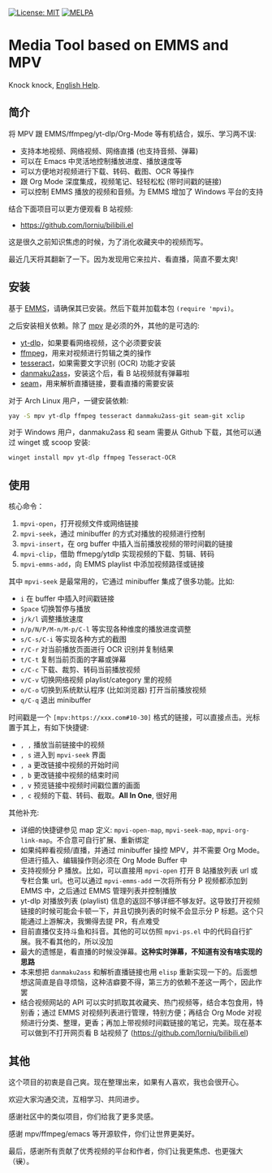 [![License: MIT](https://img.shields.io/badge/License-MIT-blue.svg)](https://opensource.org/licenses/MIT)
[![MELPA](https://melpa.org/packages/mpvi-badge.svg)](https://melpa.org/#/mpvi)

# Media Tool based on EMMS and MPV

Knock knock, [English Help](README-en.md).

## 简介

将 MPV 跟 EMMS/ffmpeg/yt-dlp/Org-Mode 等有机结合，娱乐、学习两不误:
- 支持本地视频、网络视频、网络直播 (也支持音频、弹幕)
- 可以在 Emacs 中灵活地控制播放进度、播放速度等
- 可以方便地对视频进行下载、转码、截图、OCR 等操作
- 跟 Org Mode 深度集成，视频笔记、轻轻松松 (带时间戳的链接)
- 可以控制 EMMS 播放的视频和音频。为 EMMS 增加了 Windows 平台的支持

结合下面项目可以更方便观看 B 站视频:
- https://github.com/lorniu/bilibili.el

这是很久之前知识焦虑的时候，为了消化收藏夹中的视频而写。

最近几天将其翻新了一下。因为发现用它来拉片、看直播，简直不要太爽!

## 安装

基于 [EMMS](https://www.gnu.org/software/emms/)，请确保其已安装。然后下载并加载本包 `(require 'mpvi)`。


之后安装相关依赖。除了 [mpv](https://mpv.io/) 是必须的外，其他的是可选的:
- [yt-dlp](https://github.com/yt-dlp/yt-dlp)，如果要看网络视频，这个必须要安装
- [ffmpeg](https://ffmpeg.org/)，用来对视频进行剪辑之类的操作
- [tesseract](https://github.com/tesseract-ocr/tesseract)，如果需要文字识别 (OCR) 功能才安装
- [danmaku2ass](https://github.com/m13253/danmaku2ass)，安装这个后，看 B 站视频就有弹幕啦
- [seam](https://github.com/Borber/seam)，用来解析直播链接，要看直播的需要安装

对于 Arch Linux 用户，一键安装依赖:
```sh
yay -S mpv yt-dlp ffmpeg tesseract danmaku2ass-git seam-git xclip
```

对于 Windows 用户，danmaku2ass 和 seam 需要从 Github 下载，其他可以通过 winget 或 scoop 安装:
```sh
winget install mpv yt-dlp ffmpeg Tesseract-OCR
```

## 使用

核心命令：
1. `mpvi-open`，打开视频文件或网络链接
2. `mpvi-seek`，通过 minibuffer 的方式对播放的视频进行控制
3. `mpvi-insert`，在 org buffer 中插入当前播放视频的带时间戳的链接
4. `mpvi-clip`，借助 ffmepg/ytdlp 实现视频的下载、剪辑、转码
5. `mpvi-emms-add`，向 EMMS playlist 中添加视频路径或链接

其中 `mpvi-seek` 是最常用的，它通过 minibuffer 集成了很多功能。比如:
- `i` 在 buffer 中插入时间戳链接
- `Space` 切换暂停与播放
- `j/k/l` 调整播放速度
- `n/p/N/P/M-n/M-p/C-l` 等实现各种维度的播放进度调整
- `s/C-s/C-i` 等实现各种方式的截图
- `r/C-r` 对当前播放页面进行 OCR 识别并复制结果
- `t/C-t` 复制当前页面的字幕或弹幕
- `c/C-c` 下载、裁剪、转码当前播放视频
- `v/C-v` 切换网络视频 playlist/category 里的视频
- `o/C-o` 切换到系统默认程序 (比如浏览器) 打开当前播放视频
- `q/C-q` 退出 minibuffer

时间戳是一个 `[mpv:https://xxx.com#10-30]` 格式的链接，可以直接点击。光标置于其上，有如下快捷键:
- `, ,` 播放当前链接中的视频
- `, s` 进入到 `mpvi-seek` 界面
- `, a` 更改链接中视频的开始时间
- `, b` 更改链接中视频的结束时间
- `, v` 预览链接中视频时间戳位置的画面
- `, c` 视频的下载、转码、截取。**All In One**, 很好用

其他补充:
- 详细的快捷键参见 map 定义: `mpvi-open-map`, `mpvi-seek-map`, `mpvi-org-link-map`。不合意可自行扩展、重新绑定
- 如果纯粹看视频/直播，并通过 minibuffer 操控 MPV，并不需要 Org Mode。但进行插入、编辑操作则必须在 Org Mode Buffer 中
- 支持视频分 P 播放。比如，可以直接用 `mpvi-open` 打开 B 站播放列表 url 或专栏合集 url。也可以通过 `mpvi-emms-add` 一次将所有分 P 视频都添加到 EMMS 中，之后通过 EMMS 管理列表并控制播放
- yt-dlp 对播放列表 (playlist) 信息的返回不够详细不够友好。这导致打开视频链接的时候可能会卡顿一下，并且切换列表的时候不会显示分 P 标题。这个只能通过上游解决，我懒得去提 PR，有点难受
- 目前直播仅支持斗鱼和抖音。其他的可以仿照 `mpvi-ps.el` 中的代码自行扩展。我不看其他的，所以没加
- 最大的遗憾是，看直播的时候没弹幕。**这种实时弹幕，不知道有没有啥实现的思路**
- 本来想把 `danmaku2ass` 和解析直播链接也用 `elisp` 重新实现一下的。后面想想这简直是自寻烦恼，这种洁癖要不得，第三方的依赖不差这一两个，因此作罢
- 结合视频网站的 API 可以实时抓取其收藏夹、热门视频等，结合本包食用，特别香；通过 EMMS 对视频列表进行管理，特别方便；再结合 Org Mode 对视频进行分类、整理，更香；再加上带视频时间戳链接的笔记，完美。现在基本可以做到不打开网页看 B 站视频了 (https://github.com/lorniu/bilibili.el)

## 其他

这个项目的初衷是自己爽。现在整理出来，如果有人喜欢，我也会很开心。

欢迎大家沟通交流，互相学习、共同进步。

感谢社区中的类似项目，你们给我了更多灵感。

感谢 mpv/ffmpeg/emacs 等开源软件，你们让世界更美好。

最后，感谢所有贡献了优秀视频的平台和作者，你们让我更焦虑、也更强大（~~误~~）。
